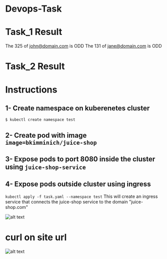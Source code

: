 # Devops-Task

# Task_1 Result
The 325 of john@domain.com is ODD
The 131 of jane@domain.com is ODD

# Task_2 Result
# Instructions
## 1- Create namespace on kuberenetes cluster
```$ kubectl create namespace test```
## 2- Create pod with image ```image=bkimminich/juice-shop```

## 3- Expose pods to port 8080 inside the cluster using ```juice-shop-service```

## 4- Expose pods outside cluster using ingress 
```kubectl apply -f task.yaml --namespace test```
This will create an ingress service that connects the juice-shop service to the domain "juice-shop.com" 

![alt text](./img.png)

# curl on site url 

![alt text](./web.png)
